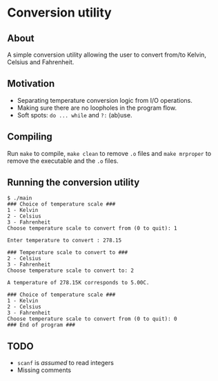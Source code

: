 # Conversion utility

## About

A simple conversion utility allowing the user to convert from/to Kelvin, Celsius and Fahrenheit.

## Motivation

* Separating temperature conversion logic from I/O operations.
* Making sure there are no loopholes in the program flow.
* Soft spots: `do ... while` and `?:` (ab)use.

## Compiling

Run `make` to compile, `make clean` to remove `.o` files and `make mrproper` to remove the executable and the `.o` files.

## Running the conversion utility

```
$ ./main 
### Choice of temperature scale ###
1 - Kelvin
2 - Celsius
3 - Fahrenheit
Choose temperature scale to convert from (0 to quit): 1

Enter temperature to convert : 278.15

### Temperature scale to convert to ###
2 - Celsius
3 - Fahrenheit
Choose temperature scale to convert to: 2

A temperature of 278.15K corresponds to 5.00C.

### Choice of temperature scale ###
1 - Kelvin
2 - Celsius
3 - Fahrenheit
Choose temperature scale to convert from (0 to quit): 0
### End of program ###

```

## TODO

* `scanf` is _assumed_ to read integers
* Missing comments
